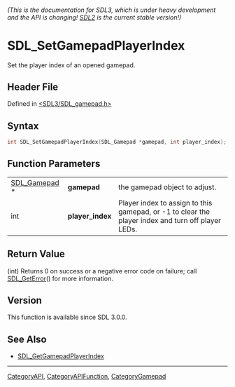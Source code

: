 ###### (This is the documentation for SDL3, which is under heavy development and the API is changing! [SDL2](https://wiki.libsdl.org/SDL2/) is the current stable version!)
# SDL_SetGamepadPlayerIndex

Set the player index of an opened gamepad.

## Header File

Defined in [<SDL3/SDL_gamepad.h>](https://github.com/libsdl-org/SDL/blob/main/include/SDL3/SDL_gamepad.h)

## Syntax

```c
int SDL_SetGamepadPlayerIndex(SDL_Gamepad *gamepad, int player_index);
```

## Function Parameters

|                              |                  |                                                                                                   |
| ---------------------------- | ---------------- | ------------------------------------------------------------------------------------------------- |
| [SDL_Gamepad](SDL_Gamepad) * | **gamepad**      | the gamepad object to adjust.                                                                     |
| int                          | **player_index** | Player index to assign to this gamepad, or -1 to clear the player index and turn off player LEDs. |

## Return Value

(int) Returns 0 on success or a negative error code on failure; call
[SDL_GetError](SDL_GetError)() for more information.

## Version

This function is available since SDL 3.0.0.

## See Also

- [SDL_GetGamepadPlayerIndex](SDL_GetGamepadPlayerIndex)

----
[CategoryAPI](CategoryAPI), [CategoryAPIFunction](CategoryAPIFunction), [CategoryGamepad](CategoryGamepad)


